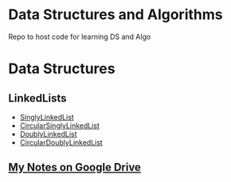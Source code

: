 # Data Structures and Algorithms 
Repo to host code for learning DS and Algo

# Data Structures
## LinkedLists
* [SinglyLinkedList](https://github.com/njha-collab/DS_Algo/blob/master/src/basic/ll/singly/SinglyLinkedList.java)
* [CircularSinglyLinkedList](https://github.com/njha-collab/DS_Algo/blob/master/src/basic/ll/singly/CircularSinglyLinkedList.java)
* [DoublyLinkedList](https://github.com/njha-collab/DS_Algo/blob/master/src/basic/ll/doubly/DoublyLinkedList.java)
* [CircularDoublyLinkedList](https://github.com/njha-collab/DS_Algo/blob/master/src/basic/ll/doubly/CircularDoublyLinkedList.java)

## [My Notes on Google Drive](https://drive.google.com/drive/folders/0B1EMPyM0E8hzR093NjEyYm8zdjA?usp=sharing)
